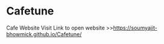 # Cafetune
Cafe Website
Visit Link to open website >>https://soumyajit-bhowmick.github.io/Cafetune/
